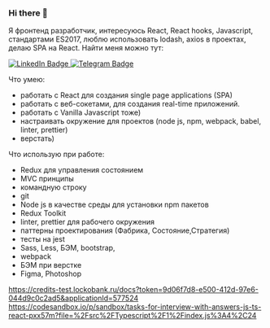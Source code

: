 ### Hi there 👋

<!--
**bea00811/bea00811** is a ✨ _special_ ✨ repository because its `README.md` (this file) appears on your GitHub profile.

Here are some ideas to get you started:

- 🔭 I’m currently working on ...
- 🌱 I’m currently learning ...
- 👯 I’m looking to collaborate on ...
- 🤔 I’m looking for help with ...
- 💬 Ask me about ...
- 📫 How to reach me: ...
- 😄 Pronouns: ...
- ⚡ Fun fact: ...
-->




Я фронтенд разработчик, интересуюсь React, React hooks, Javascript, стандартами ES2017, люблю использовать lodash, axios в проектах,
делаю SPA на React. Найти меня можно тут:

<div id="badges">
  <a href="https://www.linkedin.com/in/bea00811">
    <img src="https://img.shields.io/badge/LinkedIn-blue?style=for-the-badge&logo=linkedin&logoColor=white" alt="LinkedIn Badge"/>
  </a>
  <a href="https://t.me/irinakozlova811">
    <img src="https://img.shields.io/badge/Telegram-blue?style=for-the-badge&logo=twitter&logoColor=white" alt="Telegram Badge"/>
  </a>
</div>



Что умею:
- работать с React для создания single page applications (SPA)
- работать с веб-сокетами, для создания real-time приложений.
- работать с Vanilla Javascript тоже)
- настраивать окружение для проектов (node js, npm, webpack, babel, linter, prettier)
- верстать)

Что использую при работе:

- Redux для управления состоянием
- MVC принципы
- командную строку
- git
- Node js в качестве среды для установки npm пакетов
- Redux Toolkit 
- linter, prettier для рабочего окружения
- паттерны проектирования (Фабрика, Состояние,Стратегия)
- тесты на jest
- Sass, Less, БЭМ, bootstrap, 
- webpack
- БЭМ при верстке
- Figma, Photoshop

https://credits-test.lockobank.ru/docs?token=9d06f7d8-e500-412d-97e6-044d9c0c2ad5&applicationId=577524
https://codesandbox.io/p/sandbox/tasks-for-interview-with-answers-js-ts-react-pxx57m?file=%2Fsrc%2FTypescript%2F1%2Findex.js%3A4%2C24
